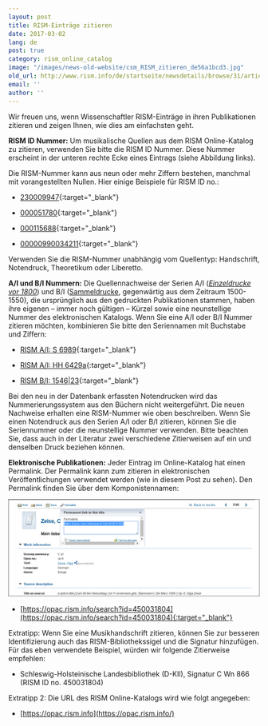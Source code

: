 ```yaml
---
layout: post
title: RISM-Einträge zitieren
date: 2017-03-02
lang: de
post: true
category: rism_online_catalog
image: "/images/news-old-website/csm_RISM_zitieren_de56a1bcd3.jpg"
old_url: http://www.rism.info/de/startseite/newsdetails/browse/31/article/64/how-to-cite-rism-records.html
email: ''
author: ''
---
```


Wir freuen uns, wenn Wissenschaftler RISM-Einträge in ihren Publikationen zitieren und zeigen Ihnen, wie dies am einfachsten geht.

**RISM ID Nummer:** Um musikalische Quellen aus dem RISM Online-Katalog zu zitieren, verwenden Sie bitte die RISM ID Nummer. Diese Nummer erscheint in der unteren rechte Ecke eines Eintrags (siehe Abbildung links).

Die RISM-Nummer kann aus neun oder mehr Ziffern bestehen, manchmal mit vorangestellten Nullen. Hier einige Beispiele für RISM ID no.:

- [230009947](https://opac.rism.info/search?id=230009947){:target="_blank"}

- [000051780](https://opac.rism.info/search?id=000051780){:target="_blank"}

- [000115688](https://opac.rism.info/search?id=000115688){:target="_blank"}

- [00000990034211](https://opac.rism.info/search?id=00000990034211){:target="_blank"}


Verwenden Sie die RISM-Nummer unabhängig vom Quellentyp: Handschrift, Notendruck, Theoretikum oder Liberetto.

**A/I und B/I Nummern:** Die Quellennachweise der Serien A/I (_[Einzeldrucke vor 1800](/publications.html#c41)_) und B/I ([Sammeldrucke](/publications.html#c2619), gegenwärtig aus dem Zeitraum 1500-1550), die ursprünglich aus den gedruckten Publikationen stammen, haben ihre eigenen – immer noch gültigen – Kürzel sowie eine neunstellige Nummer des elektronischen Katalogs. Wenn Sie eine A/I oder B/I Nummer zitieren möchten, kombinieren Sie bitte den Seriennamen mit Buchstabe und Ziffern:

- [RISM A/I: S 6989](https://opac.rism.info/search?id=00000990063266){:target="_blank"}

- [RISM A/I: HH 6429a](https://opac.rism.info/search?id=00000991020872){:target="_blank"}

- [RISM B/I: 1546\|23](https://opac.rism.info/search?id=00000993104478){:target="_blank"}


Bei den neu in der Datenbank erfassten Notendrucken wird das Nummerierungssystem aus den Büchern nicht weitergeführt. Die neuen Nachweise erhalten eine RISM-Nummer wie oben beschreiben. Wenn Sie einen Notendruck aus den Serien A/I oder B/I zitieren, können Sie die Seriennummer oder die neunstellige Nummer verwenden. Bitte beachten Sie, dass auch in der Literatur zwei verschiedene Zitierweisen auf ein und denselben Druck beziehen können.

**Elektronische Publikationen:** Jeder Eintrag im Online-Katalog hat einen Permalink. Der Permalink kann zum zitieren in elektronischen Veröffentlichungen verwendet werden (wie in diesem Post zu sehen). Den Permalink finden Sie über dem Komponistennamen:

![RISM permalink](/resources-old-website/news/RISM_zitieren_permalink_1029_x_397.jpg)

- [https://opac.rism.info/search?id=450031804](https://opac.rism.info/search?id=450031804){:target="_blank"}

Extratipp: Wenn Sie eine Musikhandschrift zitieren, können Sie zur besseren Identifizierung auch das RISM-Bibliothekssigel und die Signatur hinzufügen. Für das eben verwendete Beispiel, würden wir folgende Zitierweise empfehlen:

- Schleswig-Holsteinische Landesbibliothek (D-KIl), Signatur C Wn 866 (RISM ID no. 450031804)

Extratipp 2: Die URL des RISM Online-Katalogs wird wie folgt angegeben:

- [https://opac.rism.info](https://opac.rism.info/)
